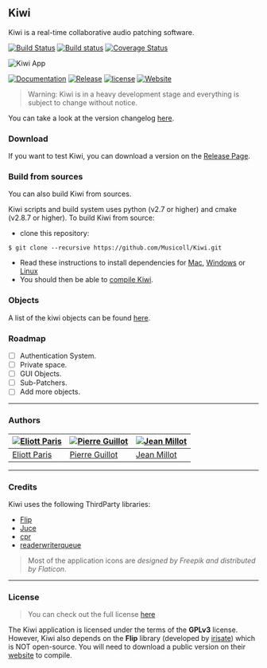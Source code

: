## Kiwi

Kiwi is a real-time collaborative audio patching software.

[![Build Status](https://travis-ci.org/Musicoll/Kiwi.svg?branch=master)](https://travis-ci.org/Musicoll/Kiwi)
[![Build status](https://ci.appveyor.com/api/projects/status/github/Musicoll/Kiwi?branch=master&svg=true)](https://ci.appveyor.com/project/CICM/kiwi)
[![Coverage Status](https://coveralls.io/repos/github/Musicoll/Kiwi/badge.svg?branch=master)](https://coveralls.io/github/Musicoll/Kiwi?branch=master)

![Kiwi App](https://raw.github.com/Musicoll/Kiwi/master/docs/Ressources/Kiwi-v0.0.4.png "Kiwi v0.0.4")

[![Documentation](https://img.shields.io/badge/docs-doxygen-blue.svg)](http://musicoll.github.io/Kiwi/)  [![Release](https://img.shields.io/github/release/Musicoll/Kiwi.svg)](https://github.com/Musicoll/Kiwi/releases)  [![license](https://img.shields.io/github/license/Musicoll/Kiwi.svg?maxAge=2592000)](https://github.com/Musicoll/Kiwi/blob/master/Licence.md)  [![Website](https://img.shields.io/website/http/shields.io.svg?maxAge=2592000)](http://musicoll.mshparisnord.org)

> Warning: Kiwi is in a heavy development stage and everything is subject to change without notice.

You can take a look at the version changelog [here](https://github.com/Musicoll/Kiwi/wiki/Changelog).

### Download

If you want to test Kiwi, you can download a version on the [Release Page](https://github.com/Musicoll/Kiwi/releases).

### Build from sources

You can also build Kiwi from sources.

Kiwi scripts and build system uses python (v2.7 or higher) and cmake (v2.8.7 or higher). To build Kiwi from source:

- clone this repository:

```shell
$ git clone --recursive https://github.com/Musicoll/Kiwi.git
```

- Read these instructions to install dependencies for [Mac](https://github.com/Musicoll/Kiwi/wiki/Installation-%28Mac%29), [Windows](https://github.com/Musicoll/Kiwi/wiki/Installation-%28Windows%29) or [Linux](https://github.com/Musicoll/Kiwi/wiki/Installation-%28Linux%29)
- You should then be able to [compile Kiwi]().

### Objects

A list of the kiwi objects can be found [here](https://github.com/Musicoll/Kiwi/wiki/List-of-Objects).

### Roadmap

- [ ] Authentication System.
- [ ] Private space.
- [ ] GUI Objects.
- [ ] Sub-Patchers.
- [ ] Add more objects.

---

### Authors

[![Eliott Paris](https://avatars.githubusercontent.com/u/1750257?s=90)](https://github.com/eliottparis) | [![Pierre Guillot](https://avatars.githubusercontent.com/u/1409918?s=90)](https://github.com/pierreguillot) | [![Jean Millot](https://avatars.githubusercontent.com/u/16612690?s=90)](https://github.com/jean-millot)
---|---|---
[Eliott Paris](https://github.com/eliottparis) | [Pierre Guillot](https://github.com/pierreguillot) | [Jean Millot](https://github.com/jean-millot)

---

### Credits

Kiwi uses the following ThirdParty libraries:

- [Flip](http://developer.irisate.com/)
- [Juce](https://github.com/WeAreROLI/JUCE)
- [cpr](https://github.com/whoshuu/cpr)
- [readerwriterqueue](https://github.com/cameron314/readerwriterqueue)

> Most of the application icons are *designed by Freepik and distributed by Flaticon*.

---

### License

> You can check out the full license [here](https://github.com/Musicoll/Kiwi/blob/master/Licence.md)

The Kiwi application is licensed under the terms of the **GPLv3** license. However, Kiwi also depends on the **Flip** library (developed by [irisate](https://irisate.com/)) which is NOT open-source. You will need to download a public version on their [website](http://developer.irisate.com/) to compile.
